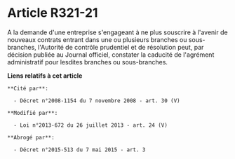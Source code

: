 # Article R321-21

A la demande d'une entreprise s'engageant à ne plus souscrire à l'avenir de nouveaux contrats entrant dans une ou plusieurs
branches ou sous-branches, l'Autorité de contrôle prudentiel et de résolution peut, par décision publiée au Journal officiel,
constater la caducité de l'agrément administratif pour lesdites branches ou sous-branches.

**Liens relatifs à cet article**

	**Cité par**:

	  - Décret n°2008-1154 du 7 novembre 2008 - art. 30 (V)

	**Modifié par**:

	  - Loi n°2013-672 du 26 juillet 2013 - art. 24 (V)

	**Abrogé par**:

	  - Décret n°2015-513 du 7 mai 2015 - art. 3
